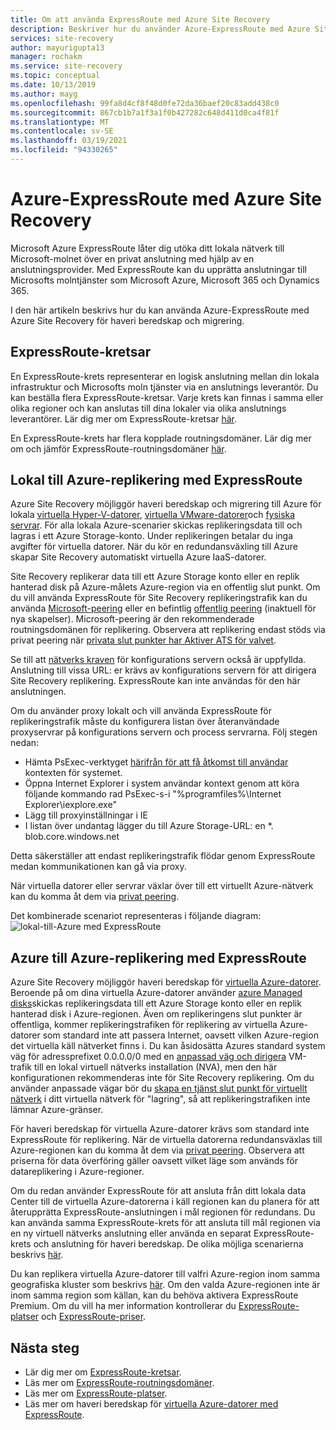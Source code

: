 ```yaml
---
title: Om att använda ExpressRoute med Azure Site Recovery
description: Beskriver hur du använder Azure-ExpressRoute med Azure Site Recovery tjänsten för haveri beredskap och migrering.
services: site-recovery
author: mayurigupta13
manager: rochakm
ms.service: site-recovery
ms.topic: conceptual
ms.date: 10/13/2019
ms.author: mayg
ms.openlocfilehash: 99fa8d4cf8f48d0fe72da36baef20c83add438c0
ms.sourcegitcommit: 867cb1b7a1f3a1f0b427282c648d411d0ca4f81f
ms.translationtype: MT
ms.contentlocale: sv-SE
ms.lasthandoff: 03/19/2021
ms.locfileid: "94330265"
---
```

# <a name="azure-expressroute-with-azure-site-recovery"></a>Azure-ExpressRoute med Azure Site Recovery

Microsoft Azure ExpressRoute låter dig utöka ditt lokala nätverk till Microsoft-molnet över en privat anslutning med hjälp av en anslutningsprovider. Med ExpressRoute kan du upprätta anslutningar till Microsofts molntjänster som Microsoft Azure, Microsoft 365 och Dynamics 365.

I den här artikeln beskrivs hur du kan använda Azure-ExpressRoute med Azure Site Recovery för haveri beredskap och migrering.

## <a name="expressroute-circuits"></a>ExpressRoute-kretsar

En ExpressRoute-krets representerar en logisk anslutning mellan din lokala infrastruktur och Microsofts moln tjänster via en anslutnings leverantör. Du kan beställa flera ExpressRoute-kretsar. Varje krets kan finnas i samma eller olika regioner och kan anslutas till dina lokaler via olika anslutnings leverantörer. Lär dig mer om ExpressRoute-kretsar [här](../expressroute/expressroute-circuit-peerings.md).

En ExpressRoute-krets har flera kopplade routningsdomäner. Lär dig mer om och jämför ExpressRoute-routningsdomäner [här](../expressroute/expressroute-circuit-peerings.md#peeringcompare).

## <a name="on-premises-to-azure-replication-with-expressroute"></a>Lokal till Azure-replikering med ExpressRoute

Azure Site Recovery möjliggör haveri beredskap och migrering till Azure för lokala [virtuella Hyper-V-datorer](hyper-v-azure-architecture.md), [virtuella VMware-datorer](vmware-azure-architecture.md)och [fysiska servrar](physical-azure-architecture.md). För alla lokala Azure-scenarier skickas replikeringsdata till och lagras i ett Azure Storage-konto. Under replikeringen betalar du inga avgifter för virtuella datorer. När du kör en redundansväxling till Azure skapar Site Recovery automatiskt virtuella Azure IaaS-datorer.

Site Recovery replikerar data till ett Azure Storage konto eller en replik hanterad disk på Azure-målets Azure-region via en offentlig slut punkt. Om du vill använda ExpressRoute för Site Recovery replikeringstrafik kan du använda [Microsoft-peering](../expressroute/expressroute-circuit-peerings.md#microsoftpeering) eller en befintlig [offentlig peering](../expressroute/about-public-peering.md) (inaktuell för nya skapelser). Microsoft-peering är den rekommenderade routningsdomänen för replikering. Observera att replikering endast stöds via privat peering när [privata slut punkter har Aktiver ATS för valvet](hybrid-how-to-enable-replication-private-endpoints.md).

Se till att [nätverks kraven](vmware-azure-configuration-server-requirements.md#network-requirements) för konfigurations servern också är uppfyllda. Anslutning till vissa URL: er krävs av konfigurations servern för att dirigera Site Recovery replikering. ExpressRoute kan inte användas för den här anslutningen. 

Om du använder proxy lokalt och vill använda ExpressRoute för replikeringstrafik måste du konfigurera listan över återanvändade proxyservrar på konfigurations servern och process servrarna. Följ stegen nedan:

- Hämta PsExec-verktyget [härifrån för att få åtkomst till användar](/sysinternals/downloads/psexec) kontexten för systemet.
- Öppna Internet Explorer i system användar kontext genom att köra följande kommando rad PsExec-s-i "%programfiles%\Internet Explorer\iexplore.exe"
- Lägg till proxyinställningar i IE
- I listan över undantag lägger du till Azure Storage-URL: en *. blob.core.windows.net

Detta säkerställer att endast replikeringstrafik flödar genom ExpressRoute medan kommunikationen kan gå via proxy.

När virtuella datorer eller servrar växlar över till ett virtuellt Azure-nätverk kan du komma åt dem via [privat peering](../expressroute/expressroute-circuit-peerings.md#privatepeering). 

Det kombinerade scenariot representeras i följande diagram: ![ lokal-till-Azure med ExpressRoute](./media/concepts-expressroute-with-site-recovery/site-recovery-with-expressroute.png)

## <a name="azure-to-azure-replication-with-expressroute"></a>Azure till Azure-replikering med ExpressRoute

Azure Site Recovery möjliggör haveri beredskap för [virtuella Azure-datorer](azure-to-azure-architecture.md). Beroende på om dina virtuella Azure-datorer använder [azure Managed disks](../virtual-machines/managed-disks-overview.md)skickas replikeringsdata till ett Azure Storage konto eller en replik hanterad disk i Azure-regionen. Även om replikeringens slut punkter är offentliga, kommer replikeringstrafiken för replikering av virtuella Azure-datorer som standard inte att passera Internet, oavsett vilken Azure-region det virtuella käll nätverket finns i. Du kan åsidosätta Azures standard system väg för adressprefixet 0.0.0.0/0 med en [anpassad väg och dirigera](../virtual-network/virtual-networks-udr-overview.md#custom-routes) VM-trafik till en lokal virtuell nätverks installation (NVA), men den här konfigurationen rekommenderas inte för Site Recovery replikering. Om du använder anpassade vägar bör du [skapa en tjänst slut punkt för virtuellt nätverk](azure-to-azure-about-networking.md#create-network-service-endpoint-for-storage) i ditt virtuella nätverk för "lagring", så att replikeringstrafiken inte lämnar Azure-gränser.

För haveri beredskap för virtuella Azure-datorer krävs som standard inte ExpressRoute för replikering. När de virtuella datorerna redundansväxlas till Azure-regionen kan du komma åt dem via [privat peering](../expressroute/expressroute-circuit-peerings.md#privatepeering). Observera att priserna för data överföring gäller oavsett vilket läge som används för datareplikering i Azure-regioner.

Om du redan använder ExpressRoute för att ansluta från ditt lokala data Center till de virtuella Azure-datorerna i käll regionen kan du planera för att återupprätta ExpressRoute-anslutningen i mål regionen för redundans. Du kan använda samma ExpressRoute-krets för att ansluta till mål regionen via en ny virtuell nätverks anslutning eller använda en separat ExpressRoute-krets och anslutning för haveri beredskap. De olika möjliga scenarierna beskrivs [här](azure-vm-disaster-recovery-with-expressroute.md#fail-over-azure-vms-when-using-expressroute).

Du kan replikera virtuella Azure-datorer till valfri Azure-region inom samma geografiska kluster som beskrivs [här](../site-recovery/azure-to-azure-support-matrix.md#region-support). Om den valda Azure-regionen inte är inom samma region som källan, kan du behöva aktivera ExpressRoute Premium. Om du vill ha mer information kontrollerar du [ExpressRoute-platser](../expressroute/expressroute-locations.md) och [ExpressRoute-priser](https://azure.microsoft.com/pricing/details/expressroute/).

## <a name="next-steps"></a>Nästa steg
- Lär dig mer om [ExpressRoute-kretsar](../expressroute/expressroute-circuit-peerings.md).
- Läs mer om [ExpressRoute-routningsdomäner](../expressroute/expressroute-circuit-peerings.md#peeringcompare).
- Läs mer om [ExpressRoute-platser](../expressroute/expressroute-locations.md).
- Läs mer om haveri beredskap för [virtuella Azure-datorer med ExpressRoute](azure-vm-disaster-recovery-with-expressroute.md).